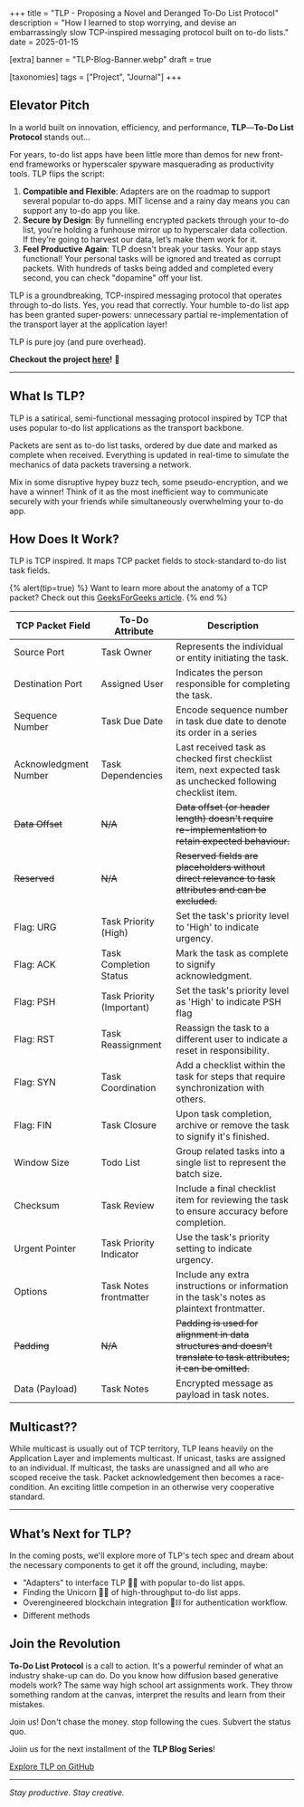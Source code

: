 +++
title = "TLP - Proposing a Novel and Deranged To-Do List Protocol"
description = "How I learned to stop worrying, and devise an embarrassingly slow TCP-inspired messaging protocol built on to-do lists."
date = 2025-01-15

[extra]
banner = "TLP-Blog-Banner.webp"
draft = true

[taxonomies]
tags = ["Project", "Journal"]
+++

## Elevator Pitch

In a world built on innovation, efficiency, and performance, **TLP**—**To-Do List Protocol** stands out...

For years, to-do list apps have been little more than demos for new front-end frameworks or hyperscaler spyware masquerading as productivity tools. TLP flips the script:  
1. **Compatible and Flexible**: Adapters are on the roadmap to support several popular to-do apps. MIT license and a rainy day means you can support any to-do app you like.
2. **Secure by Design**: By funnelling encrypted packets through your to-do list, you're holding a funhouse mirror up to hyperscaler data collection. If they’re going to harvest our data, let’s make them work for it.
3. **Feel Productive Again**: TLP doesn't break your tasks. Your app stays functional! Your personal tasks will be ignored and treated as corrupt packets. With hundreds of tasks being added and completed every second, you can check "dopamine" off your list. 


TLP is a groundbreaking, TCP-inspired messaging protocol that operates through to-do lists. Yes, you read that correctly. Your humble to-do list app has been granted super-powers: unnecessary partial re-implementation of the transport layer at the application layer! 

TLP is pure joy (and pure overhead).

**Checkout the project [here](https://github.com/in03/TLP/tree/main)!** 🚀

---

## What Is TLP?  
TLP is a satirical, semi-functional messaging protocol inspired by TCP that uses popular to-do list applications as the transport backbone. 

Packets are sent as to-do list tasks, ordered by due date and marked as complete when received. Everything is updated in real-time to simulate the mechanics of data packets traversing a network. 

Mix in some disruptive hypey buzz tech, some pseudo-encryption, and we have a winner! Think of it as the most inefficient way to communicate securely with your friends while simultaneously overwhelming your to-do app.


## How Does It Work?  
TLP is TCP inspired. It maps TCP packet fields to stock-standard to-do list task fields.

{% alert(tip=true) %}
Want to learn more about the anatomy of a TCP packet?
Check out this [GeeksForGeeks article](https://www.geeksforgeeks.org/tcp-ip-packet-format/).
{% end %}

| **TCP Packet Field**         | **To-Do Attribute**      | **Description**                                                                                                   |
|------------------------------|--------------------------|-------------------------------------------------------------------------------------------------------------------|
| Source Port                  | Task Owner               | Represents the individual or entity initiating the task.                                                          |
| Destination Port             | Assigned User            | Indicates the person responsible for completing the task.                                                         |
| Sequence Number              | Task Due Date            | Encode sequence number in task due date to denote its order in a series                                           |
| Acknowledgment Number        | Task Dependencies        | Last received task as checked first checklist item, next expected task as unchecked following checklist item.     |
| ~~Data Offset~~              | ~~N/A~~                  | ~~Data offset (or header length) doesn't require re-implementation to retain expected behaviour.~~                |
| ~~Reserved~~                 | ~~N/A~~                  | ~~Reserved fields are placeholders without direct relevance to task attributes and can be excluded.~~             |
| Flag: URG                    | Task Priority (High)     | Set the task's priority level to 'High' to indicate urgency.                                                      |
| Flag: ACK                    | Task Completion Status   | Mark the task as complete to signify acknowledgment.                                                              |
| Flag: PSH                    | Task Priority (Important)| Set the task's priority level as 'High' to indicate PSH flag                                                      |
| Flag: RST                    | Task Reassignment        | Reassign the task to a different user to indicate a reset in responsibility.                                      |
| Flag: SYN                    | Task Coordination        | Add a checklist within the task for steps that require synchronization with others.                               |
| Flag: FIN                    | Task Closure             | Upon task completion, archive or remove the task to signify it's finished.                                        |
| Window Size                  | Todo List                | Group related tasks into a single list to represent the batch size.                                               |
| Checksum                     | Task Review              | Include a final checklist item for reviewing the task to ensure accuracy before completion.                       |
| Urgent Pointer               | Task Priority Indicator  | Use the task's priority setting to indicate urgency.                                                              |
| Options                      | Task Notes frontmatter   | Include any extra instructions or information in the task's notes as plaintext frontmatter.                       |
| ~~Padding~~                  | ~~N/A~~                  | ~~Padding is used for alignment in data structures and doesn't translate to task attributes; it can be omitted.~~ |
| Data (Payload)               | Task Notes               | Encrypted message as payload in task notes.                                                                       |

## Multicast??
While multicast is usually out of TCP territory, TLP leans heavily on the Application Layer and implements multicast.
If unicast, tasks are assigned to an individual. If multicast, the tasks are unassigned and all who are scoped receive the task.
Packet acknowledgement then becomes a race-condition. An exciting little competion in an otherwise very cooperative standard.

---

## What’s Next for TLP?  
In the coming posts, we'll explore more of TLP's tech spec and dream about the necessary components to get it off the ground, including, maybe:

- "Adapters" to interface TLP 🔌🔀 with popular to-do list apps. 
- Finding the Unicorn 🦄✨ of high-throughput to-do list apps.
- Overengineered blockchain integration 🧱⛓️ for authentication workflow.
- Different methods 


## Join the Revolution  
**To-Do List Protocol** is a call to action. It's a powerful reminder of what an industry shake-up can do. Do you know how diffusion based generative models work? The same way high school art assignments work. They throw something random at the canvas, interpret the results and learn from their mistakes. 

Join us! Don't chase the money. stop following the cues. Subvert the status quo.

Joiin us for the next installment of the **TLP Blog Series**!

[Explore TLP on GitHub](https://github.com/in03/TLP/tree/main)  

---

*Stay productive. Stay creative.*  
